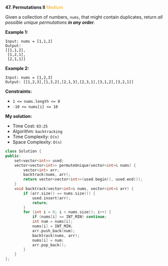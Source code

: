 **47. Permutations II**
<span style="color:orange">Medium</span>

Given a collection of numbers, `nums`, that might contain duplicates, return *all possible unique permutations **in any order**.*
 
**Example 1:**
```
Input: nums = [1,1,2]
Output:
[[1,1,2],
 [1,2,1],
 [2,1,1]]
```

**Example 2:**
```
Input: nums = [1,2,3]
Output: [[1,2,3],[1,3,2],[2,1,3],[2,3,1],[3,1,2],[3,2,1]]
```
 
**Constraints:**
+ `1 <= nums.length <= 8`
+ `-10 <= nums[i] <= 10`

**My solution:**
+ Time Cost: `03:25`
+ Algorithm: `backtracking`
+ Time Complexity: `O(n)`
+ Space Complexity: `O(n)`
```cpp
class Solution {
public:
    set<vector<int>> used;
    vector<vector<int>> permuteUnique(vector<int>& nums) {
        vector<int> arr;
        backtrack(nums, arr);
        return vector<vector<int>>(used.begin(), used.end());
    }
    void backtrack(vector<int>& nums, vector<int>& arr) {
        if (arr.size() == nums.size()) {
            used.insert(arr);
            return;
        }
        for (int i = 0; i < nums.size(); i++) {
            if (nums[i] == INT_MIN) continue;
            int num = nums[i];
            nums[i] = INT_MIN;
            arr.push_back(num);
            backtrack(nums, arr);
            nums[i] = num;
            arr.pop_back();
        }
    }
};
```